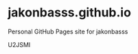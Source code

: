 # jakonbasss.github.io
Personal GitHub Pages site for jakonbasss













































































U2JSMI

